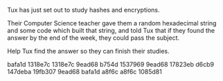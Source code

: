 Tux has just set out to study hashes and encryptions. 

Their Computer Science teacher gave them a random hexadecimal string and some code which built that string, and told Tux that if they found the answer by the end of the week, they could pass the subject.

Help Tux find the answer so they can finish their studies.

bafa1d 1318e7c 1318e7c 9ead68 b754d 1537969 9ead68 17823eb d6cb9 147deba 19fb307 9ead68 bafa1d a8f6c a8f6c 1085d81
